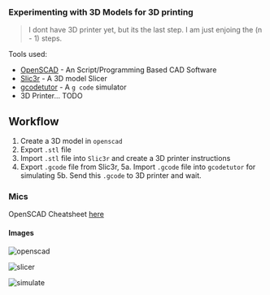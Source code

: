 ### Experimenting with 3D Models for 3D printing

> I dont have 3D printer yet, but its the last step. I am just enjoing the (n - 1) steps.

Tools used:

- [OpenSCAD](https://openscad.org/) - An Script/Programming Based CAD Software
- [Slic3r](https://slic3r.org/) - A 3D model Slicer
- [gcodetutor](https://gcodetutor.com/cnc-program-simulator.html) - A `g code` simulator
- 3D Printer... TODO

## Workflow

1. Create a 3D model in `openscad`
2. Export `.stl` file
3. Import `.stl` file into `Slic3r` and create a 3D printer instructions
4. Export `.gcode` file from Slic3r,
5a. Import `.gcode` file into `gcodetutor` for simulating
5b. Send this `.gcode` to 3D printer and wait.

### Mics

OpenSCAD Cheatsheet [here](https://openscad.org/cheatsheet/)

#### Images

![openscad](https://github.com/user-attachments/assets/018a7340-c7e6-4b62-a1c5-d311f01efbf5)


![slicer](https://github.com/user-attachments/assets/0c7684fd-f2f9-42db-b681-e022a83b3670)


![simulate](https://github.com/user-attachments/assets/2e3c9f7d-7f44-4c61-b02b-a8e7c4c7421a)
